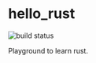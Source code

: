 # hello_rust
![build status](https://travis-ci.com/florendg/hello_rust.svg?branch=master)

Playground to learn rust.

